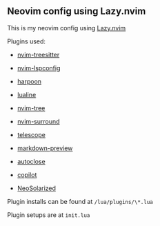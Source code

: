 ## Neovim config using Lazy.nvim

This is my neovim config using [Lazy.nvim](https://github.com/folke/lazy.nvim)

Plugins used:

- [nvim-treesitter](https://github.com/nvim-treesitter/nvim-treesitter)

- [nvim-lspconfig](https://github.com/neovim/nvim-lspconfig)

- [harpoon](https://github.com/ThePrimeagen/harpoon)

- [lualine](https://github.com/nvim-lualine/lualine.nvim)

- [nvim-tree](https://github.com/nvim-tree/nvim-tree.lua)

- [nvim-surround](https://github.com/kylechui/nvim-surround)

- [telescope](https://github.com/nvim-telescope/telescope.nvim)

- [markdown-preview](https://github.com/iamcco/markdown-preview.nvim)

- [autoclose](https://github.com/m4xshen/autoclose.nvim)

- [copilot](https://github.com/github/copilot.vim)

- [NeoSolarized](https://github.com/Tsuzat/NeoSolarized.nvim)

Plugin installs can be found at `/lua/plugins/\*.lua`

Plugin setups are at `init.lua`
